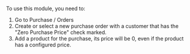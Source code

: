To use this module, you need to:

1. Go to Purchase / Orders
2. Create or select a new purchase order with a customer that has the "Zero Purchase Price" check marked.
3. Add a product for the purchase, its price will be 0, even if the product has a configured price.
